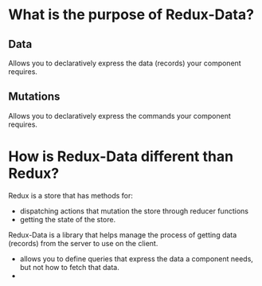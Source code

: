 # What is the purpose of Redux-Data?

## Data
Allows you to declaratively express the data (records) your component requires.


## Mutations
Allows you to declaratively express the commands your component requires.

# How is Redux-Data different than Redux?
Redux is a store that has methods for:
- dispatching actions that mutation the store through reducer functions
- getting the state of the store.

Redux-Data is a library that helps manage the process of getting data (records) from the server to use on the client.
- allows you to define queries that express the data a component needs, but not how to fetch that data.
-

